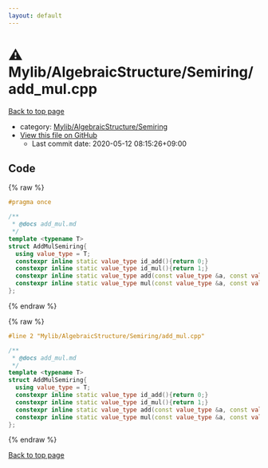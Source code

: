 ```yaml
---
layout: default
---
```


<!-- mathjax config similar to math.stackexchange -->
<script type="text/javascript" async
  src="https://cdnjs.cloudflare.com/ajax/libs/mathjax/2.7.5/MathJax.js?config=TeX-MML-AM_CHTML">
</script>
<script type="text/x-mathjax-config">
  MathJax.Hub.Config({
    TeX: { equationNumbers: { autoNumber: "AMS" }},
    tex2jax: {
      inlineMath: [ ['$','$'] ],
      processEscapes: true
    },
    "HTML-CSS": { matchFontHeight: false },
    displayAlign: "left",
    displayIndent: "2em"
  });
</script>

<script type="text/javascript" src="https://cdnjs.cloudflare.com/ajax/libs/jquery/3.4.1/jquery.min.js"></script>
<script src="https://cdn.jsdelivr.net/npm/jquery-balloon-js@1.1.2/jquery.balloon.min.js" integrity="sha256-ZEYs9VrgAeNuPvs15E39OsyOJaIkXEEt10fzxJ20+2I=" crossorigin="anonymous"></script>
<script type="text/javascript" src="../../../../assets/js/copy-button.js"></script>
<link rel="stylesheet" href="../../../../assets/css/copy-button.css" />


# :warning: Mylib/AlgebraicStructure/Semiring/add_mul.cpp

<a href="../../../../index.html">Back to top page</a>

* category: <a href="../../../../index.html#3df95940e092844fc072dd50b6844b29">Mylib/AlgebraicStructure/Semiring</a>
* <a href="{{ site.github.repository_url }}/blob/master/Mylib/AlgebraicStructure/Semiring/add_mul.cpp">View this file on GitHub</a>
    - Last commit date: 2020-05-12 08:15:26+09:00




## Code

<a id="unbundled"></a>
{% raw %}
```cpp
#pragma once

/**
 * @docs add_mul.md
 */
template <typename T>
struct AddMulSemiring{
  using value_type = T;
  constexpr inline static value_type id_add(){return 0;}
  constexpr inline static value_type id_mul(){return 1;}
  constexpr inline static value_type add(const value_type &a, const value_type &b){return a + b;}
  constexpr inline static value_type mul(const value_type &a, const value_type &b){return a * b;}
};

```
{% endraw %}

<a id="bundled"></a>
{% raw %}
```cpp
#line 2 "Mylib/AlgebraicStructure/Semiring/add_mul.cpp"

/**
 * @docs add_mul.md
 */
template <typename T>
struct AddMulSemiring{
  using value_type = T;
  constexpr inline static value_type id_add(){return 0;}
  constexpr inline static value_type id_mul(){return 1;}
  constexpr inline static value_type add(const value_type &a, const value_type &b){return a + b;}
  constexpr inline static value_type mul(const value_type &a, const value_type &b){return a * b;}
};

```
{% endraw %}

<a href="../../../../index.html">Back to top page</a>

